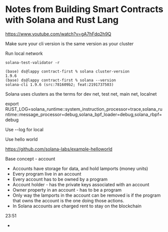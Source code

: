 # Notes from Building Smart Contracts with Solana and Rust Lang

https://www.youtube.com/watch?v=gA7hFdq2h9Q

Make sure your cli version is the same version as your cluster

Run local network

```
solana-test-validator -r 
```

```
(base) ds@lappy contract-first % solana cluster-version
1.9.6
(base) ds@lappy contract-first % solana --version
solana-cli 1.9.6 (src:781609b2; feat:2191737503)
```

Solana uses clusters as the terms for dev net, test net, main net, localnet

export RUST_LOG=solana_runtime::system_instruction_processor=trace,solana_runtime::message_processor=debug,solana_bpf_loader=debug,solana_rbpf=debug

Use --log for local

Use hello world

https://github.com/solana-labs/example-helloworld

Base concept - account

* Accounts have storage for data, and hold lamports (money units)
* Every program live in an account
* Every account has to be owned by a program
* Account holder - has the private keys associated with an account
* Owner property in an account - has to be a program
* Only way the lamports in the account can be removed is if the program that owns the account is the one doing those actions.
* In Solana accounts are charged rent to stay on the blockchain

23:51

* 